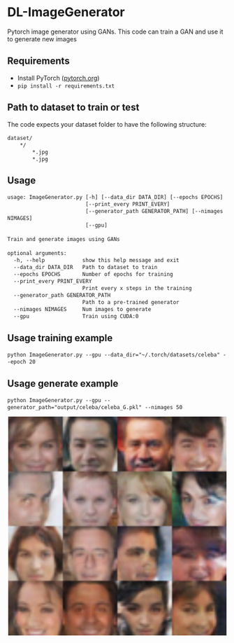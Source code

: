 # DL-ImageGenerator
 Pytorch image generator using GANs. This code can train a GAN and use it to generate new images

## Requirements
- Install PyTorch ([pytorch.org](http://pytorch.org))
- `pip install -r requirements.txt`

## Path to dataset to train or test
The code expects your dataset folder to have the following structure:

	dataset/
		*/
            *.jpg
            *.jpg

## Usage
```
usage: ImageGenerator.py [-h] [--data_dir DATA_DIR] [--epochs EPOCHS]
                         [--print_every PRINT_EVERY]
                         [--generator_path GENERATOR_PATH] [--nimages NIMAGES]
                         [--gpu]

Train and generate images using GANs

optional arguments:
  -h, --help            show this help message and exit
  --data_dir DATA_DIR   Path to dataset to train
  --epochs EPOCHS       Number of epochs for training
  --print_every PRINT_EVERY
                        Print every x steps in the training
  --generator_path GENERATOR_PATH
                        Path to a pre-trained generator
  --nimages NIMAGES     Num images to generate
  --gpu                 Train using CUDA:0
```

## Usage training example
```
python ImageGenerator.py --gpu --data_dir="~/.torch/datasets/celeba" --epoch 20
```
## Usage generate example
```
python ImageGenerator.py --gpu --generator_path="output/celeba/celeba_G.pkl" --nimages 50
```
<img src="imgs/sample-000360.png" width="500" style="display:block; margin: auto">